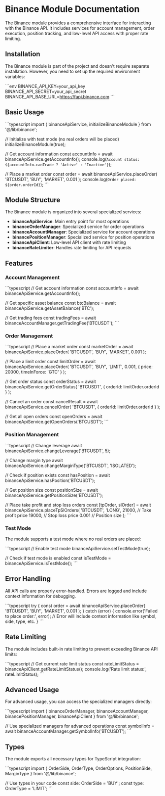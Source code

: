 # Binance Module Documentation

The Binance module provides a comprehensive interface for interacting with the Binance API. It includes services for account management, order execution, position tracking, and low-level API access with proper rate limiting.

## Installation

The Binance module is part of the project and doesn't require separate installation. However, you need to set up the required environment variables:

\`\`\`env
BINANCE_API_KEY=your_api_key
BINANCE_API_SECRET=your_api_secret
BINANCE_API_BASE_URL=https://fapi.binance.com
\`\`\`

## Basic Usage

\`\`\`typescript
import { binanceApiService, initializeBinanceModule } from '@/lib/binance';

// Initialize with test mode (no real orders will be placed)
initializeBinanceModule(true);

// Get account information
const accountInfo = await binanceApiService.getAccountInfo();
console.log(`Account status: ${accountInfo.canTrade ? 'Active' : 'Inactive'}`);

// Place a market order
const order = await binanceApiService.placeOrder(
  'BTCUSDT',
  'BUY',
  'MARKET',
  0.001
);
console.log(`Order placed: ${order.orderId}`);
\`\`\`

## Module Structure

The Binance module is organized into several specialized services:

- **binanceApiService**: Main entry point for most operations
- **binanceOrderManager**: Specialized service for order operations
- **binanceAccountManager**: Specialized service for account operations
- **binancePositionManager**: Specialized service for position operations
- **binanceApiClient**: Low-level API client with rate limiting
- **binanceRateLimiter**: Handles rate limiting for API requests

## Features

### Account Management

\`\`\`typescript
// Get account information
const accountInfo = await binanceApiService.getAccountInfo();

// Get specific asset balance
const btcBalance = await binanceApiService.getAssetBalance('BTC');

// Get trading fees
const tradingFees = await binanceAccountManager.getTradingFee('BTCUSDT');
\`\`\`

### Order Management

\`\`\`typescript
// Place a market order
const marketOrder = await binanceApiService.placeOrder(
  'BTCUSDT',
  'BUY',
  'MARKET',
  0.001
);

// Place a limit order
const limitOrder = await binanceApiService.placeOrder(
  'BTCUSDT',
  'BUY',
  'LIMIT',
  0.001,
  {
    price: 20000,
    timeInForce: 'GTC'
  }
);

// Get order status
const orderStatus = await binanceApiService.getOrderStatus(
  'BTCUSDT',
  { orderId: limitOrder.orderId }
);

// Cancel an order
const cancelResult = await binanceApiService.cancelOrder(
  'BTCUSDT',
  { orderId: limitOrder.orderId }
);

// Get all open orders
const openOrders = await binanceApiService.getOpenOrders('BTCUSDT');
\`\`\`

### Position Management

\`\`\`typescript
// Change leverage
await binanceApiService.changeLeverage('BTCUSDT', 5);

// Change margin type
await binanceApiService.changeMarginType('BTCUSDT', 'ISOLATED');

// Check if position exists
const hasPosition = await binanceApiService.hasPosition('BTCUSDT');

// Get position size
const positionSize = await binanceApiService.getPositionSize('BTCUSDT');

// Place take profit and stop loss orders
const [tpOrder, slOrder] = await binanceApiService.placeTpSlOrders(
  'BTCUSDT',
  'LONG',
  21000, // Take profit price
  19000, // Stop loss price
  0.001  // Position size
);
\`\`\`

### Test Mode

The module supports a test mode where no real orders are placed:

\`\`\`typescript
// Enable test mode
binanceApiService.setTestMode(true);

// Check if test mode is enabled
const isTestMode = binanceApiService.isTestMode();
\`\`\`

## Error Handling

All API calls are properly error-handled. Errors are logged and include context information for debugging.

\`\`\`typescript
try {
  const order = await binanceApiService.placeOrder(
    'BTCUSDT',
    'BUY',
    'MARKET',
    0.001
  );
} catch (error) {
  console.error('Failed to place order:', error);
  // Error will include context information like symbol, side, type, etc.
}
\`\`\`

## Rate Limiting

The module includes built-in rate limiting to prevent exceeding Binance API limits:

\`\`\`typescript
// Get current rate limit status
const rateLimitStatus = binanceApiClient.getRateLimitStatus();
console.log('Rate limit status:', rateLimitStatus);
\`\`\`

## Advanced Usage

For advanced usage, you can access the specialized managers directly:

\`\`\`typescript
import {
  binanceOrderManager,
  binanceAccountManager,
  binancePositionManager,
  binanceApiClient
} from '@/lib/binance';

// Use specialized managers for advanced operations
const symbolInfo = await binanceAccountManager.getSymbolInfo('BTCUSDT');
\`\`\`

## Types

The module exports all necessary types for TypeScript integration:

\`\`\`typescript
import {
  OrderSide,
  OrderType,
  OrderOptions,
  PositionSide,
  MarginType
} from '@/lib/binance';

// Use types in your code
const side: OrderSide = 'BUY';
const type: OrderType = 'LIMIT';
\`\`\`
